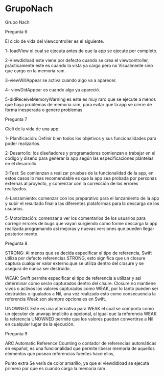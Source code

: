 # GrupoNach

Grupo Nach

Pregunta 6

El ciclo de vida del viewcontroller es el siguiente.

1- loadView el cual se ejecuta antes de que la app se ejecute por completo.

2-Viewdidload este viene por defecto cuando se crea el viewcontroller, prácticamente este es cuando la vista ya cargo pero no Visualmente sino que cargo en la memoria ram.

3-viewWillAppear se activa cuando algo va a aparecer. 

4- viewDidAppear es cuando algo ya apareció. 


5-didReceiveMemoryWarning es este es muy raro que se ejecute a menos que haya problemas de memoria ram, para evitar que la app se cierre de forma inesperada o genere problemas


Pregunta 7

Cicli de la vida de una app:

1- Planificación: Definir bien todos los objetivos y sus funcionalidades para poder realizarlos.
 
2-Desarrollo: los diseñadores y programadores comienzan a trabajar en el código y diseño para generar la app según las especificaciones plántelas en el desarrollo.

3-Test: Se comienzan a realizar pruebas de la funcionalidad de la app, en estos casos lo mas recomendable es que la app sea probada por personas externas al proyecto, y comenzar con la corrección de los errores realizados.

4-Lanzamiento: comenzar con los preparativo para el lanzamiento de la app y subir el resultado final a las diferentes plataformas para la descarga de los usuarios.

5-Motorización: comenzar a ver los comentarios de los usuarios para corregir errores de bugs que vayan surgiendo como forme descarga la app realizada.programando así mejoras y nuevas versiones que pueden llegar posterior mente.

Pregunta 8 

STRONG: Al menos que se decida especificar el tipo de referencia, Swift utiliza por defecto referencias STRONG, esto significa que un closure captura cualquier valor externo.que se utiliza dentro del closure y se asegura de nunca ser destruido.


WEAK: Swift permite especificar el tipo de referencia a utilizar y así determinar como serán capturados dentro del clsure. Closure no mantiene vivos o activos los valores  capturados como WEAK, por lo tanto pueden ser destruidos o igualados a Nil, una vez realizado esto como consecuencia la referencia Weak son siempre opcionales en Swift.

UNOWNED: Este es una alternativa para WEAK el cual se comporta como un ejecutor de unwrap implícito a opcional, al igual que la referencia WEAK la referencia UNOWNED permite que los valores puedan convertirse a Nil en cualquier lugar de la ejecución.


Pregunta 9


ARC Automatic Reference Counting o contador de referencias automáticas en español, es una funcionalidad que permite liberar memoria de aquellos elementos que posean referencias fuentes hace ellos,



Punto extra
Se vería  de color amarillo, ya que el viewdidload se ejecuta primero por que es cuando carga la memoria ram .




